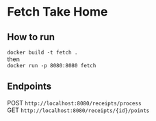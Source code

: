 # Fetch Take Home

## How to run
``docker build -t fetch .`` \
then \
``docker run -p 8080:8080 fetch``

## Endpoints

POST ``http://localhost:8080/receipts/process`` \
GET ``http://localhost:8080/receipts/{id}/points``
